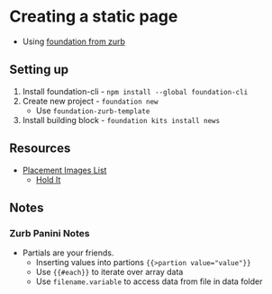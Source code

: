 # Creating a static page
* Using [foundation from zurb](http://foundation.zurb.com/)
## Setting up
1. Install foundation-cli - `npm install --global foundation-cli`
1. Create new project - `foundation new`
    * Use `foundation-zurb-template`
1. Install building block - `foundation kits install news`
## Resources
* [Placement Images List](https://www.hanselman.com/blog/TheInternetsBestPlaceholderImageSitesForWebDevelopment.aspx)
    * [Hold It](http://www.placehold.it)

## Notes
### Zurb Panini Notes
* Partials are your friends. 
    * Inserting values into partions ```{{>partion value="value"}}```
    * Use `{{#each}}` to iterate over array data
    * Use `filename.variable` to access data from file in data folder

